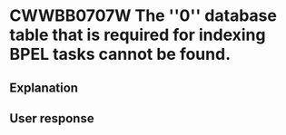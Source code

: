 # CWWBB0707W The ''0'' database table that is required for indexing BPEL tasks cannot be found.

## Explanation

## User response